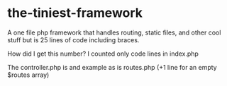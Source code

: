# the-tiniest-framework
A one file php framework that handles routing, static files, and other cool stuff but is 25  lines of code including braces.

How did I get this number? I counted only code lines in index.php

The controller.php is and example as is routes.php (+1 line for an empty $routes array)

